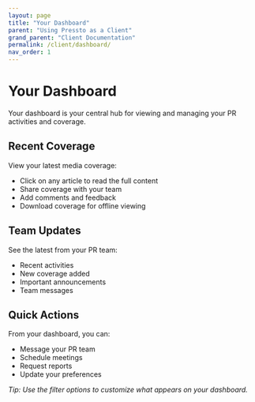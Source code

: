 ```yaml
---
layout: page
title: "Your Dashboard"
parent: "Using Pressto as a Client"
grand_parent: "Client Documentation"
permalink: /client/dashboard/
nav_order: 1
---
```


# Your Dashboard

Your dashboard is your central hub for viewing and managing your PR activities and coverage.

## Recent Coverage

View your latest media coverage:

- Click on any article to read the full content
- Share coverage with your team
- Add comments and feedback
- Download coverage for offline viewing

## Team Updates

See the latest from your PR team:

- Recent activities
- New coverage added
- Important announcements
- Team messages

## Quick Actions

From your dashboard, you can:

- Message your PR team
- Schedule meetings
- Request reports
- Update your preferences

_Tip: Use the filter options to customize what appears on your dashboard._
